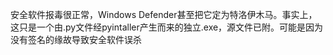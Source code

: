 安全软件报毒很正常，Windows Defender甚至把它定为特洛伊木马。事实上，这只是一个由.py文件经pyintaller产生而来的独立.exe，源文件已附。可能是因为没有签名的缘故导致安全软件误杀
